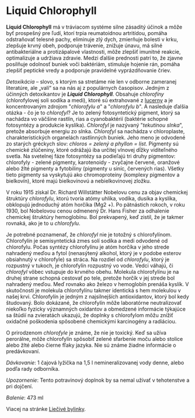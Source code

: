 Liquid Chlorophyll
==================

**Liquid Chlorophyll** má v tráviacom systéme silne zásaditý účinok a môže byť
prospešný pre ľudí, ktorí trpia reumatoidnou artritídou, pomáha odstraňovať
telesné pachy, eliminuje zlý dych, zmierňuje bolesti v krku, zlepšuje krvný
obeh, podporuje trávenie, znižuje únavu, má silné antibakteriálne a
protizápalové vlastnosti, môže zlepšiť imunitné reakcie, optimalizuje a udržiava
zdravie. Medzi ďalšie prednosti patrí to, že zjavne posilňuje odolnosť buniek
voči baktériám, stimuluje hojenie rán, pomáha zlepšiť peptické vredy a podporuje
pravidelné vyprázdňovanie čriev.

*Detoxikácia* – slovo, s ktorým sa stretáme nie len v odborne zameranej
literatúre, ale „valí“ sa na nás aj z populárnych časopisov. Jedným z účinných
detoxikantov je ***Liquid Chlorophyll***. Obsahuje *chlorofíny* (chlorofylovej
soli sodíka a medi), ktoré sú extrahované z
[lucerny](/sip/p/lucerna-siata/) a je koncentrovaným zdrojom
"*chlorofylu a*" a "*chlorofylu b*". A nasleduje ďalšia otázka - čo je to
*chlorofyl*? Je to zelený fotosyntetický pigment, ktorý sa nachádza vo väčšine
rastlín, rias a cyanobaktérií (baktérie schopné fotosyntézy a produkcie
kyslíka). *Chlorofyl* je nazývaný "*tekutinou slnka*", pretože absorbuje energiu
zo slnka. *Chlorofyl* sa nachádza v chloroplaste, charakteristických organelách
rastlinných buniek. Jeho meno je odvodené zo starých gréckych slov: *chloros =
zelený a phyllon = list*. Pigmenty sú chemické zlúčeniny, ktoré odrážajú iba
určitej vlnovej dĺžky viditeľného svetla. Na svetelnej fáze fotosyntézy sa
podieľajú tri druhy pigmentov: chlorofyly - zelené pigmenty, karotenoidy -
zvyčajne červené, oranžové alebo žlté pigmenty a fytobiliny (pigmenty u siníc,
červených rias). Všetky tieto pigmenty sa vyskytujú ako chromoproteiny (komplexy
pigmentov a bielkovín), ktoré majú bielkovinovú a nebielkovinovej zložku.

V roku 1915 získal Dr. Richard Willstätter Nobelovu cenu za objav chemickej
štruktúry *chlorofylu*, ktorú tvoria atómy uhlíka, vodíka, dusíka a kyslíka,
obklopujú jednoduchý atóm horčíka (Mg2 +). Po pätnástich rokoch, v roku 1930,
bol Nobelovou cenou odmenený Dr. Hans Fisher za odhalenie chemickej štruktúry
hemoglobínu. Bol prekvapený, keď zistil, že je takmer rovnaká, ako je to u
*chlorofylu*.

Je potrebné poznamenať, že *chlorofyl* nie je totožný s chlorofylínom.
Chlorofylín je semisyntetická zmes solí sodíka a medi odvodené od chlorofylu.
Počas syntézy chlorofylínu je atóm horčíka v jeho strede nahradený meďou a fytol
(nenasýtený alkohol, ktorý je v podobe esterov obsiahnutý v chlorofyle) sa
stráca. Na rozdiel od *chlorofylu*, ktorý je rozpustný v tukoch, je chlorofylín
rozpustný vo vode. Vedci váhajú, či *chlorofyl* vôbec vstupuje do krvného obehu.
Molekula chlorofylínu je na druhej strane schopná cestovať po tele, pretože
horčík v jej strede bol nahradený meďou. Meď rovnako ako železo v hemoglobín
prenáša kyslík. V skutočnosti je molekula chlorofylínu takmer identická s hem
molekulou v našej krvi. Chlorofylín je jedným z najsilnejších antioxidantov,
ktorý bol kedy študovaný. Bolo dokázané, že chlorofylín môže laboratórne
neutralizovať niekoľko fyzicky významných oxidantov a obmedzené informácie
týkajúce sa štúdií na zvieratách ukazujú, že doplnky s chlorofylom môžu znížiť
oxidačné poškodenia spôsobené chemickými karcinogény a radiáciou.

O prirodzenom *chlorofyle* je známe, že nie je toxický. Keď sa užíva perorálne,
môže chlorofylín spôsobiť zelené sfarbenie moču alebo stolice alebo žlté alebo
čierne fľaky jazyka. Nie sú známe žiadne informácie o predávkovaní.

*Dávkovanie*: 1 čajová lyžička na 1,5 l nemineralizovanej vody denne, alebo
podľa rady odborníka.

*Upozornenie*: Tento potravinový doplnok by sa nemal užívať v tehotenstve a pri
dojčení.

*Balenie*: 473 ml

Viacej na stránke [Liečivé bylinky](/sip/p/lucerna-siata/).

